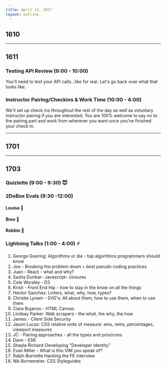 ```yaml
---
title: April 13, 2017
layout: outline
---
```


## 1610

-----------------------------------------------

## 1611

### Testing API Review (9:00 - 10:00)
You'll need to test your API calls...like for real. Let's go back over what that looks like.  

### Instructor Pairing/Checkins & Work Time (10:00 - 4:00)
We'll set up check ins throughout the rest of the day as well as voluntary instructor pairing if you are interested. You are 100% welcome to say no to the pairing part and work from wherever you want once you've finished your check in.  

-----------------------------------------------

## 1701

-----------------------------------------------

## 1703

### Quizlette (9:00 - 9:30) :smiling_imp:

### 2DoBox Evals (9:30 -12:00)

#### Louisa :see_no_evil:

#### Bree :hear_no_evil:

#### Robbie :speak_no_evil:

### Lightning Talks (1:00 - 4:00) :zap:

1. George Goering: Algorithms or die - top algorithms programmers should know
2. Joe - Breaking the problem down + best pseudo coding practices
3. Juan - React - what and why?
4. Sasha Dunbar- Javascript- closures
5. Cole Worsley - D3
6. Kristi - Front End Hip - how to stay in the know on all the things
7. Hector Sanchez: Linters, what, why, how, types?
8. Christie Lynam - SVG's: All about them, how to use them, when to use them
9. Ciara Bujanos - HTML Canvas
10. Lindsay Parker: Web scrapers - the what, the why, the how
11. James - Client Side Security
12. Jason Lucas: CSS relative units of measure: ems, rems, percentages, viewport measures
13. JC - Pairing approaches - all the types and pros/cons
14. Dave - ES6
15. Shayla Richard-Developing "Developer Identity"
16. Evan Miller - What is this VIM you speak of?
17. Ralph Burnette Hacking the FE interview
18. Nik Bornemeier:  CSS Styleguides
